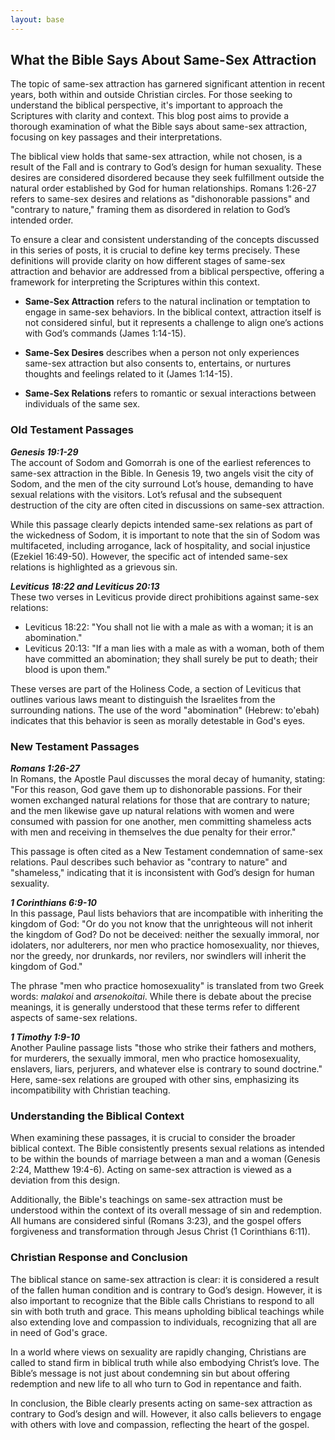 ```yaml
---
layout: base
---
```


## What the Bible Says About Same-Sex Attraction

The topic of same-sex attraction has garnered significant attention in recent years, both within and outside Christian circles. For those seeking to understand the biblical perspective, it's important to approach the Scriptures with clarity and context. This blog post aims to provide a thorough examination of what the Bible says about same-sex attraction, focusing on key passages and their interpretations.

The biblical view holds that same-sex attraction, while not chosen, is a result of the Fall and is contrary to God’s design for human sexuality. These desires are considered disordered because they seek fulfillment outside the natural order established by God for human relationships. Romans 1:26-27 refers to same-sex desires and relations as "dishonorable passions" and "contrary to nature," framing them as disordered in relation to God’s intended order.

To ensure a clear and consistent understanding of the concepts discussed in this series of posts, it is crucial to define key terms precisely. These definitions will provide clarity on how different stages of same-sex attraction and behavior are addressed from a biblical perspective, offering a framework for interpreting the Scriptures within this context.

- **Same-Sex Attraction** refers to the natural inclination or temptation to engage in same-sex behaviors. In the biblical context, attraction itself is not considered sinful, but it represents a challenge to align one’s actions with God’s commands (James 1:14-15).

- **Same-Sex Desires** describes when a person not only experiences same-sex attraction but also consents to, entertains, or nurtures thoughts and feelings related to it (James 1:14-15).

- **Same-Sex Relations** refers to romantic or sexual interactions between individuals of the same sex.

### Old Testament Passages

***Genesis 19:1-29***  
The account of Sodom and Gomorrah is one of the earliest references to same-sex attraction in the Bible. In Genesis 19, two angels visit the city of Sodom, and the men of the city surround Lot’s house, demanding to have sexual relations with the visitors. Lot’s refusal and the subsequent destruction of the city are often cited in discussions on same-sex attraction.

While this passage clearly depicts intended same-sex relations as part of the wickedness of Sodom, it is important to note that the sin of Sodom was multifaceted, including arrogance, lack of hospitality, and social injustice (Ezekiel 16:49-50). However, the specific act of intended same-sex relations is highlighted as a grievous sin.

***Leviticus 18:22 and Leviticus 20:13***  
These two verses in Leviticus provide direct prohibitions against same-sex relations:

- Leviticus 18:22: "You shall not lie with a male as with a woman; it is an abomination."
- Leviticus 20:13: "If a man lies with a male as with a woman, both of them have committed an abomination; they shall surely be put to death; their blood is upon them."

These verses are part of the Holiness Code, a section of Leviticus that outlines various laws meant to distinguish the Israelites from the surrounding nations. The use of the word "abomination" (Hebrew: to'ebah) indicates that this behavior is seen as morally detestable in God's eyes.

### New Testament Passages

***Romans 1:26-27***  
In Romans, the Apostle Paul discusses the moral decay of humanity, stating: "For this reason, God gave them up to dishonorable passions. For their women exchanged natural relations for those that are contrary to nature; and the men likewise gave up natural relations with women and were consumed with passion for one another, men committing shameless acts with men and receiving in themselves the due penalty for their error."

This passage is often cited as a New Testament condemnation of same-sex relations. Paul describes such behavior as "contrary to nature" and "shameless," indicating that it is inconsistent with God’s design for human sexuality.

***1 Corinthians 6:9-10***  
In this passage, Paul lists behaviors that are incompatible with inheriting the kingdom of God: "Or do you not know that the unrighteous will not inherit the kingdom of God? Do not be deceived: neither the sexually immoral, nor idolaters, nor adulterers, nor men who practice homosexuality, nor thieves, nor the greedy, nor drunkards, nor revilers, nor swindlers will inherit the kingdom of God."

The phrase "men who practice homosexuality" is translated from two Greek words: *malakoi* and *arsenokoitai*. While there is debate about the precise meanings, it is generally understood that these terms refer to different aspects of same-sex relations.

***1 Timothy 1:9-10***  
Another Pauline passage lists "those who strike their fathers and mothers, for murderers, the sexually immoral, men who practice homosexuality, enslavers, liars, perjurers, and whatever else is contrary to sound doctrine." Here, same-sex relations are grouped with other sins, emphasizing its incompatibility with Christian teaching.

### Understanding the Biblical Context

When examining these passages, it is crucial to consider the broader biblical context. The Bible consistently presents sexual relations as intended to be within the bounds of marriage between a man and a woman (Genesis 2:24, Matthew 19:4-6). Acting on same-sex attraction is viewed as a deviation from this design.

Additionally, the Bible's teachings on same-sex attraction must be understood within the context of its overall message of sin and redemption. All humans are considered sinful (Romans 3:23), and the gospel offers forgiveness and transformation through Jesus Christ (1 Corinthians 6:11).

### Christian Response and Conclusion

The biblical stance on same-sex attraction is clear: it is considered a result of the fallen human condition and is contrary to God’s design. However, it is also important to recognize that the Bible calls Christians to respond to all sin with both truth and grace. This means upholding biblical teachings while also extending love and compassion to individuals, recognizing that all are in need of God's grace.

In a world where views on sexuality are rapidly changing, Christians are called to stand firm in biblical truth while also embodying Christ’s love. The Bible’s message is not just about condemning sin but about offering redemption and new life to all who turn to God in repentance and faith.

In conclusion, the Bible clearly presents acting on same-sex attraction as contrary to God’s design and will. However, it also calls believers to engage with others with love and compassion, reflecting the heart of the gospel.